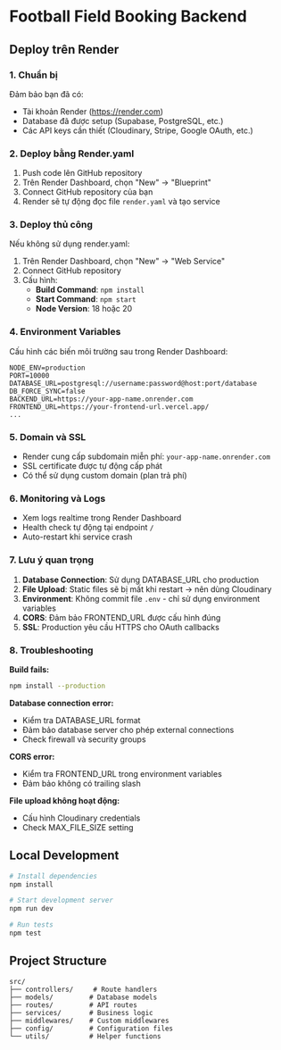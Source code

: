 # Football Field Booking Backend

## Deploy trên Render

### 1. Chuẩn bị

Đảm bảo bạn đã có:
- Tài khoản Render (https://render.com)
- Database đã được setup (Supabase, PostgreSQL, etc.)
- Các API keys cần thiết (Cloudinary, Stripe, Google OAuth, etc.)

### 2. Deploy bằng Render.yaml

1. Push code lên GitHub repository
2. Trên Render Dashboard, chọn "New" → "Blueprint"
3. Connect GitHub repository của bạn
4. Render sẽ tự động đọc file `render.yaml` và tạo service

### 3. Deploy thủ công

Nếu không sử dụng render.yaml:

1. Trên Render Dashboard, chọn "New" → "Web Service"
2. Connect GitHub repository
3. Cấu hình:
   - **Build Command**: `npm install`
   - **Start Command**: `npm start`
   - **Node Version**: 18 hoặc 20

### 4. Environment Variables

Cấu hình các biến môi trường sau trong Render Dashboard:

```
NODE_ENV=production
PORT=10000
DATABASE_URL=postgresql://username:password@host:port/database
DB_FORCE_SYNC=false
BACKEND_URL=https://your-app-name.onrender.com
FRONTEND_URL=https://your-frontend-url.vercel.app/
...
```

### 5. Domain và SSL

- Render cung cấp subdomain miễn phí: `your-app-name.onrender.com`
- SSL certificate được tự động cấp phát
- Có thể sử dụng custom domain (plan trả phí)

### 6. Monitoring và Logs

- Xem logs realtime trong Render Dashboard
- Health check tự động tại endpoint `/`
- Auto-restart khi service crash

### 7. Lưu ý quan trọng

1. **Database Connection**: Sử dụng DATABASE_URL cho production
2. **File Upload**: Static files sẽ bị mất khi restart → nên dùng Cloudinary
3. **Environment**: Không commit file `.env` - chỉ sử dụng environment variables
4. **CORS**: Đảm bảo FRONTEND_URL được cấu hình đúng
5. **SSL**: Production yêu cầu HTTPS cho OAuth callbacks

### 8. Troubleshooting

**Build fails:**
```bash
npm install --production
```

**Database connection error:**
- Kiểm tra DATABASE_URL format
- Đảm bảo database server cho phép external connections
- Check firewall và security groups

**CORS error:**
- Kiểm tra FRONTEND_URL trong environment variables
- Đảm bảo không có trailing slash

**File upload không hoạt động:**
- Cấu hình Cloudinary credentials
- Check MAX_FILE_SIZE setting

## Local Development

```bash
# Install dependencies
npm install

# Start development server
npm run dev

# Run tests
npm test
```

## Project Structure

```
src/
├── controllers/     # Route handlers
├── models/         # Database models
├── routes/         # API routes
├── services/       # Business logic
├── middlewares/    # Custom middlewares
├── config/         # Configuration files
└── utils/          # Helper functions
```
